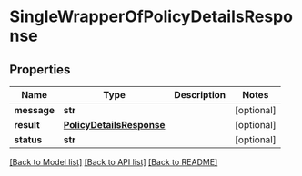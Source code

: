 # SingleWrapperOfPolicyDetailsResponse

## Properties
Name | Type | Description | Notes
------------ | ------------- | ------------- | -------------
**message** | **str** |  | [optional] 
**result** | [**PolicyDetailsResponse**](PolicyDetailsResponse.md) |  | [optional] 
**status** | **str** |  | [optional] 

[[Back to Model list]](../README.md#documentation-for-models) [[Back to API list]](../README.md#documentation-for-api-endpoints) [[Back to README]](../README.md)

